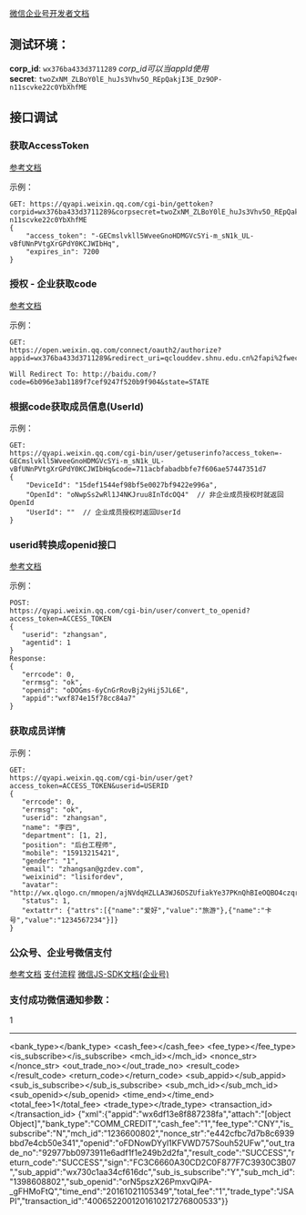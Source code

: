 
[微信企业号开发者文档](http://qydev.weixin.qq.com/wiki/index.php)

## 测试环境：

**corp_id**: `wx376ba433d3711289` *corp_id可以当appId使用*    
**secret**: `twoZxNM_ZLBoY0lE_huJs3Vhv5O_REpQakjI3E_Dz9OP-n11scvke22c0YbXhfME`

## 接口调试
### 获取AccessToken
[参考文档](http://qydev.weixin.qq.com/wiki/index.php?title=%E4%B8%BB%E5%8A%A8%E8%B0%83%E7%94%A8)

示例：
```
GET: https://qyapi.weixin.qq.com/cgi-bin/gettoken?corpid=wx376ba433d3711289&corpsecret=twoZxNM_ZLBoY0lE_huJs3Vhv5O_REpQakjI3E_Dz9OP-n11scvke22c0YbXhfME
{
    "access_token": "-GECmslvkll5WveeGnoHDMGVcSYi-m_sN1k_UL-vBfUNnPVtgXrGPdY0KCJWIbHq",
    "expires_in": 7200
}
```

### 授权 - 企业获取code

[参考文档](http://qydev.weixin.qq.com/wiki/index.php?title=OAuth%E9%AA%8C%E8%AF%81%E6%8E%A5%E5%8F%A3)

示例：
```
GET: 
https://open.weixin.qq.com/connect/oauth2/authorize?appid=wx376ba433d3711289&redirect_uri=qclouddev.shnu.edu.cn%2fapi%2fwechat%2fauth&response_type=code&scope=snsapi_base&state=STATE#wechat_redirect

Will Redirect To: http://baidu.com/?code=6b096e3ab1189f7cef9247f520b9f904&state=STATE

```

### 根据code获取成员信息(UserId)
示例：
```
GET: 
https://qyapi.weixin.qq.com/cgi-bin/user/getuserinfo?access_token=-GECmslvkll5WveeGnoHDMGVcSYi-m_sN1k_UL-vBfUNnPVtgXrGPdY0KCJWIbHq&code=711acbfabadbbfe7f606ae57447351d7
{
    "DeviceId": "15def1544ef98bf5e0027bf9422e996a",
    "OpenId": "oNwpSs2wRl1J4NKJruu8InTdcOQ4"  // 非企业成员授权时就返回OpenId
    "UserId": ""  // 企业成员授权时返回UserId
}
```

### userid转换成openid接口
[参考文档](http://qydev.weixin.qq.com/wiki/index.php?title=Userid%E4%B8%8Eopenid%E4%BA%92%E6%8D%A2%E6%8E%A5%E5%8F%A3)

示例：
```
POST:
https://qyapi.weixin.qq.com/cgi-bin/user/convert_to_openid?access_token=ACCESS_TOKEN
{
   "userid": "zhangsan",
   "agentid": 1
}
Response:
{
   "errcode": 0,
   "errmsg": "ok",
   "openid": "oDOGms-6yCnGrRovBj2yHij5JL6E",
   "appid":"wxf874e15f78cc84a7"
}
```

### 获取成员详情
示例：
```
GET:
https://qyapi.weixin.qq.com/cgi-bin/user/get?access_token=ACCESS_TOKEN&userid=USERID
{
   "errcode": 0,
   "errmsg": "ok",
   "userid": "zhangsan",
   "name": "李四",
   "department": [1, 2],
   "position": "后台工程师",
   "mobile": "15913215421",
   "gender": "1",
   "email": "zhangsan@gzdev.com",
   "weixinid": "lisifordev",  
   "avatar": "http://wx.qlogo.cn/mmopen/ajNVdqHZLLA3WJ6DSZUfiakYe37PKnQhBIeOQBO4czqrnZDS79FH5Wm5m4X69TBicnHFlhiafvDwklOpZeXYQQ2icg/0",
   "status": 1,
   "extattr": {"attrs":[{"name":"爱好","value":"旅游"},{"name":"卡号","value":"1234567234"}]}
}
```

### 公众号、企业号微信支付

[参考文档](https://pay.weixin.qq.com/wiki/doc/api/jsapi.php?chapter=7_1)
[支付流程](https://pay.weixin.qq.com/wiki/doc/api/jsapi.php?chapter=7_4)
[微信JS-SDK文档(企业号)](http://qydev.weixin.qq.com/wiki/index.php?title=%E5%BE%AE%E4%BF%A1JS-SDK%E6%8E%A5%E5%8F%A3#.E9.99.84.E5.BD.951-JS-SDK.E4.BD.BF.E7.94.A8.E6.9D.83.E9.99.90.E7.AD.BE.E5.90.8D.E7.AE.97.E6.B3.95)




### 支付成功微信通知参数：
<xml>
    <appid><![CDATA[wx6df13e8f887238fa]]></appid>
    <attach><![CDATA[学生班车票支付]]></attach>
    <bank_type><![CDATA[COMM_CREDIT]]></bank_type>
    <cash_fee><![CDATA[1]]></cash_fee>
    <fee_type><![CDATA[CNY]]></fee_type>
    <is_subscribe><![CDATA[N]]></is_subscribe>
    <mch_id><![CDATA[1236600802]]></mch_id>
    <nonce_str><![CDATA[e442cfbc7d7b8c6939bbd7e4cb50e341]]></nonce_str>
    <openid><![CDATA[oFDNowDYyl1KFVWD757Souh52UFw]]></openid>
    <out_trade_no><![CDATA[3b13c6c096ce11e68eb9af054806eeac]]></out_trade_no>
    <result_code><![CDATA[SUCCESS]]></result_code>
    <return_code><![CDATA[SUCCESS]]></return_code>
    <sign><![CDATA[4F06B02FA2048BF3D56FE2ADB861C22B]]></sign>
    <sub_appid><![CDATA[wx730c1aa34cf616dc]]></sub_appid>
    <sub_is_subscribe><![CDATA[Y]]></sub_is_subscribe>
    <sub_mch_id><![CDATA[1398608802]]></sub_mch_id>
    <sub_openid><![CDATA[orN5pszX26PmxvQiPA-_gFHMoFtQ]]></sub_openid>
    <time_end><![CDATA[20161020220527]]></time_end>
    <total_fee>1</total_fee>
    <trade_type><![CDATA[JSAPI]]></trade_type>
    <transaction_id><![CDATA[4006522001201610207247131526]]></transaction_id>
</xml>


*************************
<xml><appid><![CDATA[wx6df13e8f887238fa]]></appid>
<attach><![CDATA[[object Object]]]></attach>
<bank_type><![CDATA[COMM_CREDIT]]></bank_type>
<cash_fee><![CDATA[1]]></cash_fee>
<fee_type><![CDATA[CNY]]></fee_type>
<is_subscribe><![CDATA[N]]></is_subscribe>
<mch_id><![CDATA[1236600802]]></mch_id>
<nonce_str><![CDATA[e442cfbc7d7b8c6939bbd7e4cb50e341]]></nonce_str>
<openid><![CDATA[oFDNowDYyl1KFVWD757Souh52UFw]]></openid>
<out_trade_no><![CDATA[92977bb0973911e6adf1f1e249b2d2fa]]></out_trade_no>
<result_code><![CDATA[SUCCESS]]></result_code>
<return_code><![CDATA[SUCCESS]]></return_code>
<sign><![CDATA[FC3C6660A30CD2C0F877F7C3930C3B07]]></sign>
<sub_appid><![CDATA[wx730c1aa34cf616dc]]></sub_appid>
<sub_is_subscribe><![CDATA[Y]]></sub_is_subscribe>
<sub_mch_id><![CDATA[1398608802]]></sub_mch_id>
<sub_openid><![CDATA[orN5pszX26PmxvQiPA-_gFHMoFtQ]]></sub_openid>
<time_end><![CDATA[20161021105349]]></time_end>
<total_fee>1</total_fee>
<trade_type><![CDATA[JSAPI]]></trade_type>
<transaction_id><![CDATA[4006522001201610217276800533]]></transaction_id>
</xml>
{"xml":{"appid":"wx6df13e8f887238fa","attach":"[object Object]","bank_type":"COMM_CREDIT","cash_fee":"1","fee_type":"CNY","is_subscribe":"N","mch_id":"1236600802","nonce_str":"e442cfbc7d7b8c6939bbd7e4cb50e341","openid":"oFDNowDYyl1KFVWD757Souh52UFw","out_trade_no":"92977bb0973911e6adf1f1e249b2d2fa","result_code":"SUCCESS","return_code":"SUCCESS","sign":"FC3C6660A30CD2C0F877F7C3930C3B07","sub_appid":"wx730c1aa34cf616dc","sub_is_subscribe":"Y","sub_mch_id":"1398608802","sub_openid":"orN5pszX26PmxvQiPA-_gFHMoFtQ","time_end":"20161021105349","total_fee":"1","trade_type":"JSAPI","transaction_id":"4006522001201610217276800533"}}
